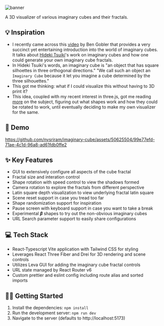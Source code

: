 ![banner](https://github.com/nvsriram/imaginary-cube/assets/50625504/a55895e3-95e9-42b4-b18d-e97cbe978b0a)

A 3D visualizer of various imaginary cubes and their fractals.

## :bulb: Inspiration

- I recently came across this [video](https://www.youtube.com/watch?v=Cnhr6VaQKlg) by Ben Gobler that provides a very succinct yet entertaining introduction into the world of imaginary cubes. It talks about [Hideki Tsuiki](https://www.youtube.com/channel/UCsmJvExpzRQdoPFlOXGRDHg)'s work on imaginary cubes and how one could generate your own imaginary cube fractals.
- In Hideki Tsuiki's words, an imaginary cube is "an object that has square silhoettes in three orthogonal directions." "We call such an object an `Imaginary Cube` because it let you imagine a cube determined by the three silhouettes."
- This got me thinking: what if I could visualize this without having to 3D print it?
- This idea, coupled with my recent interest in three.js, got me reading [more](https://www.i.h.kyoto-u.ac.jp/users/tsuiki/imaginarycube-e.html) on the subject, figuring out what shapes work and how they could be rotated to work, until eventually deciding to make my own visualizer for the same.

## 🚀 Demo

https://github.com/nvsriram/imaginary-cube/assets/50625504/99e77efd-71ae-4c1d-96a8-ad61fdb0ffe2

## ✨ Key Features

- GUI to extensively configure all aspects of the cube fractal
- Fractal size and interation control
- Shape rotation with speed control to view the shadows formed
- Camera rotation to explore the fractals from different perspective
- Latin square depth visualization to view underlying fractal latin square
- Scene reset support in case you tread too far
- Shape randomization support for inspiration
- Pause screen with keyboard support in case you want to take a break
- Experimental **_β_** shapes to try out the non-obvious imaginary cubes
- URL Search parameter support to easily share configurations

## 💻 Tech Stack

- React-Typescript Vite application with Tailwind CSS for styling
- Leverages React Three Fiber and Drei for 3D rendering and scene controls
- Utilizes Leva GUI for adding the imaginary cube fractal controls
- URL state managed by React Router v6
- Custom prettier and eslint config including route alias and sorted imports

## 🧑‍💻 Getting Started

1. Install the dependencies: `npm install`
2. Run the development server: `npm run dev`
3. Navigate to the server (defaults to http://localhost:5173)

